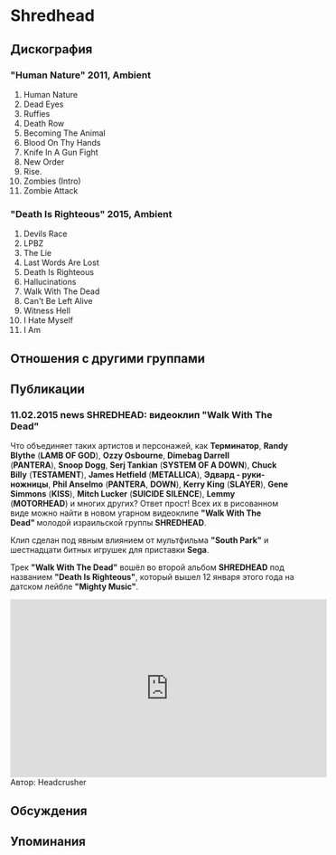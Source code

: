 # Shredhead



## Дискография

### "Human Nature" 2011, Ambient

01. Human Nature
02. Dead Eyes
03. Ruffies
04. Death Row
05. Becoming The Animal
06. Blood On Thy Hands
07. Knife In A Gun Fight
08. New Order
09. Rise.
10. Zombies (Intro)
11. Zombie Attack

### "Death Is Righteous" 2015, Ambient

01. Devils Race
02. LPBZ
03. The Lie
04. Last Words Are Lost
05. Death Is Righteous
06. Hallucinations
07. Walk With The Dead
08. Can't Be Left Alive
09. Witness Hell
10. I Hate Myself
11. I Am


## Отношения с другими группами


## Публикации

### 11.02.2015 news SHREDHEAD: видеоклип &quot;Walk With The Dead&quot;

<P>Что объединяет таких артистов и персонажей, как <STRONG>Терминатор</STRONG>, <STRONG>Randy Blythe</STRONG> (<STRONG>LAMB OF GOD</STRONG>), <STRONG>Ozzy Osbourne</STRONG>, <STRONG>Dimebag Darrell</STRONG> (<STRONG>PANTERA</STRONG>),&nbsp;<STRONG>Snoop Dogg</STRONG>, <STRONG>Serj Tankian</STRONG>&nbsp;(<STRONG>SYSTEM OF A DOWN</STRONG>), <STRONG>Chuck Billy</STRONG> (<STRONG>TESTAMENT</STRONG>), <STRONG>James Hetfield</STRONG> (<STRONG>METALLICA</STRONG>), <STRONG>Эдвард - руки-ножницы</STRONG>, <STRONG>Phil Anselmo</STRONG> (<STRONG>PANTERA</STRONG>, <STRONG>DOWN</STRONG>), <STRONG>Kerry King</STRONG> (<STRONG>SLAYER</STRONG>), <STRONG>Gene Simmons</STRONG> (<STRONG>KISS</STRONG>), <STRONG>Mitch Lucker</STRONG> (<STRONG>SUICIDE SILENCE</STRONG>),&nbsp;<STRONG>Lemmy</STRONG> (<STRONG>MOTORHEAD</STRONG>)&nbsp;и многих других? Ответ прост! Всех их&nbsp;в рисованном виде&nbsp;можно найти в новом угарном видеоклипе <STRONG>"Walk With The Dead"&nbsp;</STRONG>молодой израильской группы <STRONG>SHREDHEAD</STRONG>.</P>
<P>Клип сделан под явным влиянием от мультфильма <STRONG>"South Park"</STRONG> и шестнадцати битных игрушек для приставки <STRONG>Sega</STRONG>.</P>
<P>Трек <STRONG>"Walk With The Dead"</STRONG> вошёл во второй альбом <STRONG>SHREDHEAD</STRONG>&nbsp;под названием <STRONG>"Death Is Righteous"</STRONG>, который вышел 12 января этого года&nbsp;на датском лейбле <STRONG>"Mighty Music"</STRONG>.</P>
<CENTER><IFRAME height=315 src="https://www.youtube.com/embed/Ru72aQnt29g" frameBorder=0 width=560 allowfullscreen></IFRAME></CENTER>
Автор: Headcrusher


## Обсуждения


## Упоминания

